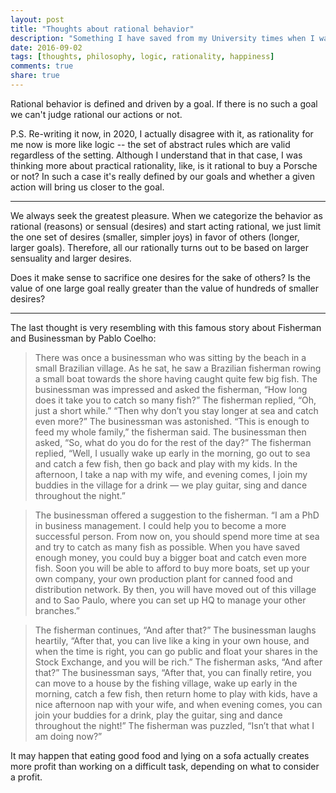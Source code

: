 ```yaml
---
layout: post
title: "Thoughts about rational behavior"
description: "Something I have saved from my University times when I was interested in philosophy."
date: 2016-09-02
tags: [thoughts, philosophy, logic, rationality, happiness]
comments: true
share: true
---
```


Rational behavior is defined and driven by a goal. If there is no such a goal we can't judge rational our actions or not.

P.S. Re-writing it now, in 2020, I actually disagree with it, as rationality for me now is more like logic -- the set of abstract rules which are valid regardless of the setting. Although I understand that in that case, I was thinking more about practical rationality, like, is it rational to buy a Porsche or not? In such a case it's really defined by our goals and whether a given action will bring us closer to the goal.

---

We always seek the greatest pleasure. When we categorize the behavior as rational (reasons) or sensual (desires) and start acting rational, we just limit the one set of desires (smaller, simpler joys) in favor of others (longer, larger goals). Therefore, all our rationally turns out to be based on larger sensuality and larger desires.

Does it make sense to sacrifice one desires for the sake of others? Is the value of one large goal really greater than the value of hundreds of smaller desires?

---

The last thought is very resembling with this famous story about Fisherman and Businessman by Pablo Coelho:

> There was once a businessman who was sitting by the beach in a small Brazilian village.
As he sat, he saw a Brazilian fisherman rowing a small boat towards the shore having caught quite few big fish.
The businessman was impressed and asked the fisherman, “How long does it take you to catch so many fish?”
The fisherman replied, “Oh, just a short while.”
“Then why don’t you stay longer at sea and catch even more?” The businessman was astonished.
“This is enough to feed my whole family,” the fisherman said.
The businessman then asked, “So, what do you do for the rest of the day?”
The fisherman replied, “Well, I usually wake up early in the morning, go out to sea and catch a few fish, then go back and play with my kids. In the afternoon, I take a nap with my wife, and evening comes, I join my buddies in the village for a drink — we play guitar, sing and dance throughout the night.”

> The businessman offered a suggestion to the fisherman. “I am a PhD in business management. I could help you to become a more successful person. From now on, you should spend more time at sea and try to catch as many fish as possible. When you have saved enough money, you could buy a bigger boat and catch even more fish. Soon you will be able to afford to buy more boats, set up your own company, your own production plant for canned food and distribution network. By then, you will have moved out of this village and to Sao Paulo, where you can set up HQ to manage your other branches.”

> The fisherman continues, “And after that?” The businessman laughs heartily, “After that, you can live like a king in your own house, and when the time is right, you can go public and float your shares in the Stock Exchange, and you will be rich.” The fisherman asks, “And after that?” The businessman says, “After that, you can finally retire, you can move to a house by the fishing village, wake up early in the morning, catch a few fish, then return home to play with kids, have a nice afternoon nap with your wife, and when evening comes, you can join your buddies for a drink, play the guitar, sing and dance throughout the night!” The fisherman was puzzled, “Isn’t that what I am doing now?”

It may happen that eating good food and lying on a sofa actually creates more profit than working on a difficult task, depending on what to consider a profit.

